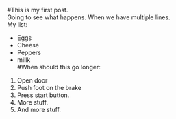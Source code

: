 <!--
.. title: My First Post
.. slug: my-first-post
.. date: 2019-03-13 05:05:00 UTC
.. tags: netlify
.. category: 
.. link: 
.. description: 
.. type: text
-->
#This is my first post.  
Going to see what happens. 
When we have multiple lines.  
My list:
- Eggs
- Cheese
- Peppers
- millk  
#When should this go longer:
1. Open door
2. Push foot on the brake
3. Press start button.
4. More stuff.
5. And more stuff.
